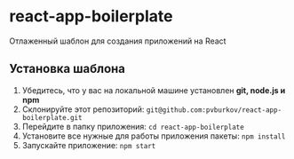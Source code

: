 # react-app-boilerplate
Отлаженный шаблон для создания приложений на React

## Установка шаблона
1. Убедитесь, что у вас на локальной машине установлен <strong>git, node.js и npm</strong><br>
2. Склонируйте этот репозиторий: ```git@github.com:pvburkov/react-app-boilerplate.git```
3. Перейдите в папку приложения: ```cd react-app-boilerplate```
4. Установите все нужные для работы приложения пакеты: ```npm install```
5. Запускайте приложение: ```npm start```
